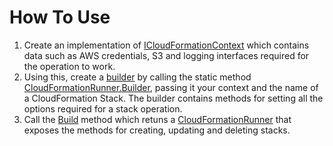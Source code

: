 # How To Use

1. Create an implementation of [ICloudFormationContext](xref:Firefly.CloudFormation.ICloudFormationContext) which contains data such as AWS credentials, S3 and logging interfaces required for the operation to work.
1. Using this, create a [builder](xref:Firefly.CloudFormation.Model.CloudFormationBuilder) by calling the static method [CloudFormationRunner.Builder](xref:Firefly.CloudFormation.CloudFormationRunner.Builder(Firefly.CloudFormation.ICloudFormationContext,System.String)), passing it your context and the name of a CloudFormation Stack. The builder contains methods for setting all the options required for a stack operation.
1. Call the [Build](xref:Firefly.CloudFormation.Model.CloudFormationBuilder.Build) method which retuns a [CloudFormationRunner](xref:Firefly.CloudFormation.CloudFormationRunner) that exposes the methods for creating, updating and deleting stacks.
